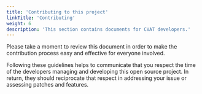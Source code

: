 ```yaml
---
title: 'Contributing to this project'
linkTitle: 'Contributing'
weight: 6
description: 'This section contains documents for CVAT developers.'
---
```


Please take a moment to review this document in order to make the contribution
process easy and effective for everyone involved.

Following these guidelines helps to communicate that you respect the time of
the developers managing and developing this open source project. In return,
they should reciprocate that respect in addressing your issue or assessing
patches and features.
